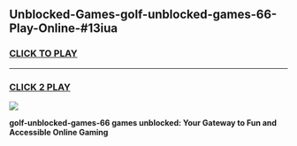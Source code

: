 
## Unblocked-Games-golf-unblocked-games-66-Play-Online-#13iua
<h3>
<a href="https://premium.freeplayer.one?title=golf-unblocked-games-66&ref=27F">CLICK TO PLAY</a></h3>
<hr>

<h3>
<a href="https://premium.freeplayer.one?title=golf-unblocked-games-66&ref=27F">CLICK 2 PLAY</a>
  
</h3>

<a href="https://premium.freeplayer.one?title=golf-unblocked-games-66&ref=27F"><img src="https://clearcache.store/games.png"></a>


**golf-unblocked-games-66 games unblocked: Your Gateway to Fun and Accessible Online Gaming**
